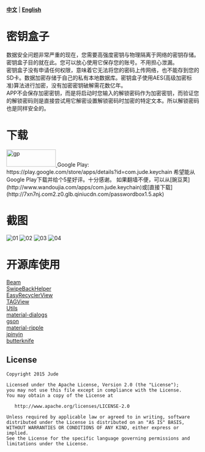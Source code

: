 **[中文](https://github.com/Jude95/KeyChain/blob/master/README.md)** | **[English](https://github.com/Jude95/KeyChain/blob/master/README-en.md)**  

# 密钥盒子

数据安全问题非常严重的现在，您需要高强度密钥与物理隔离于网络的密钥存储。密钥盒子目的就在此。您可以放心使用它保存您的账号。不用担心泄漏。   
密钥盒子没有申请任何权限，意味着它无法将您的密码上传网络，也不能存到您的SD卡。数据加密存储于自己的私有本地数据库。密钥盒子使用AES(高级加密标准)算法进行加密，没有加密密钥破解需花数亿年。   
APP不会保存加密密钥，而是将启动时您输入的解锁密码作为加密密钥，而验证您的解锁密码则是直接尝试用它解密设置解锁密码时加密的特定文本。所以解锁密码也是同样安全的。  

# 下载

<a href="https://play.google.com/store/apps/details?id=com.jude.keychain" target="_blank">
<img class="alignnone size-full wp-image-1175" src="http://drakeet.me/wp-content/uploads/2015/10/gp.png" alt="gp" width="129" height="45">
</a>   
Google Play: https://play.google.com/store/apps/details?id=com.jude.keychain   
希望能从Google Play下载并给个5星好评。十分感谢。    
如果翻墙不便，可以从[豌豆荚](http://www.wandoujia.com/apps/com.jude.keychain)或[直接下载](http://7xn7nj.com2.z0.glb.qiniucdn.com/passwordbox1.5.apk)

# 截图
![01](https://raw.githubusercontent.com/Jude95/KeyChain/master/screenshot_zh/01.png)
![02](https://raw.githubusercontent.com/Jude95/KeyChain/master/screenshot_zh/02.png)
![03](https://raw.githubusercontent.com/Jude95/KeyChain/master/screenshot_zh/03.png)
![04](https://raw.githubusercontent.com/Jude95/KeyChain/master/screenshot_zh/04.png)

# 开源库使用
[Beam](https://github.com/Jude95/Beam)  
[SwipeBackHelper](https://github.com/Jude95/SwipeBackHelper)  
[EasyRecyclerView](https://github.com/Jude95/EasyRecyclerView)  
[TAGView](https://github.com/Jude95/TAGView)   
[Utils](https://github.com/Jude95/Utils)  
[material-dialogs](https://github.com/afollestad/material-dialogs)  
[gson](https://github.com/google/gson)  
[material-ripple](https://github.com/balysv/material-ripple)  
[jpinyin](https://github.com/stuxuhai/jpinyin)  
[butterknife](https://github.com/JakeWharton/butterknife)  

License
-------

    Copyright 2015 Jude

    Licensed under the Apache License, Version 2.0 (the "License");
    you may not use this file except in compliance with the License.
    You may obtain a copy of the License at

       http://www.apache.org/licenses/LICENSE-2.0

    Unless required by applicable law or agreed to in writing, software
    distributed under the License is distributed on an "AS IS" BASIS,
    WITHOUT WARRANTIES OR CONDITIONS OF ANY KIND, either express or implied.
    See the License for the specific language governing permissions and
    limitations under the License.
